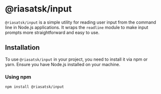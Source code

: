 # @riasatsk/input

`@riasatsk/input` is a simple utility for reading user input from the command line in Node.js applications. It wraps the `readline` module to make input prompts more straightforward and easy to use.

## Installation

To use `@riasatsk/input` in your project, you need to install it via npm or yarn. Ensure you have Node.js installed on your machine.

### Using npm

```bash
npm install @riasatsk/input
